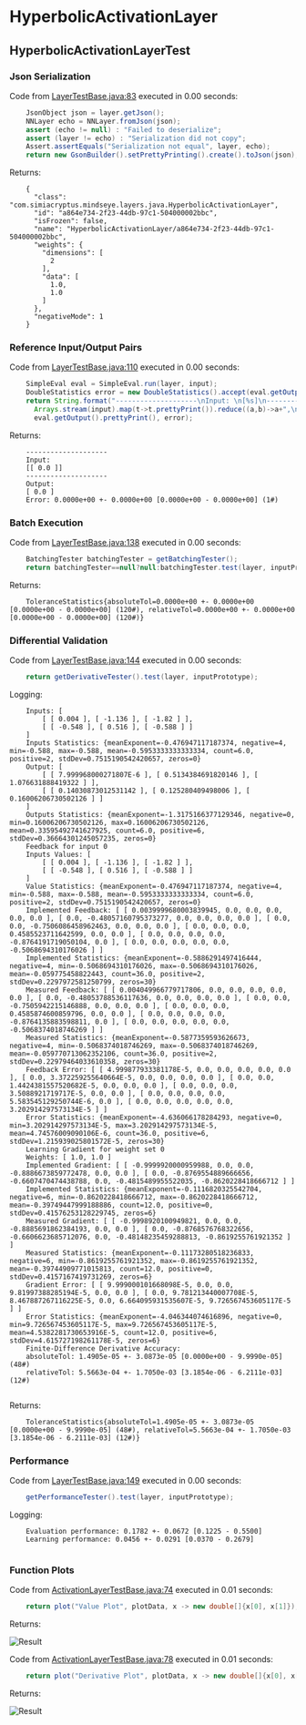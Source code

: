 # HyperbolicActivationLayer
## HyperbolicActivationLayerTest
### Json Serialization
Code from [LayerTestBase.java:83](../../../../../../../src/test/java/com/simiacryptus/mindseye/layers/LayerTestBase.java#L83) executed in 0.00 seconds: 
```java
    JsonObject json = layer.getJson();
    NNLayer echo = NNLayer.fromJson(json);
    assert (echo != null) : "Failed to deserialize";
    assert (layer != echo) : "Serialization did not copy";
    Assert.assertEquals("Serialization not equal", layer, echo);
    return new GsonBuilder().setPrettyPrinting().create().toJson(json);
```

Returns: 

```
    {
      "class": "com.simiacryptus.mindseye.layers.java.HyperbolicActivationLayer",
      "id": "a864e734-2f23-44db-97c1-504000002bbc",
      "isFrozen": false,
      "name": "HyperbolicActivationLayer/a864e734-2f23-44db-97c1-504000002bbc",
      "weights": {
        "dimensions": [
          2
        ],
        "data": [
          1.0,
          1.0
        ]
      },
      "negativeMode": 1
    }
```



### Reference Input/Output Pairs
Code from [LayerTestBase.java:110](../../../../../../../src/test/java/com/simiacryptus/mindseye/layers/LayerTestBase.java#L110) executed in 0.00 seconds: 
```java
    SimpleEval eval = SimpleEval.run(layer, input);
    DoubleStatistics error = new DoubleStatistics().accept(eval.getOutput().add(output.scale(-1)).getData());
    return String.format("--------------------\nInput: \n[%s]\n--------------------\nOutput: \n%s\nError: %s",
      Arrays.stream(input).map(t->t.prettyPrint()).reduce((a,b)->a+",\n"+b).get(),
      eval.getOutput().prettyPrint(), error);
```

Returns: 

```
    --------------------
    Input: 
    [[ 0.0 ]]
    --------------------
    Output: 
    [ 0.0 ]
    Error: 0.0000e+00 +- 0.0000e+00 [0.0000e+00 - 0.0000e+00] (1#)
```



### Batch Execution
Code from [LayerTestBase.java:138](../../../../../../../src/test/java/com/simiacryptus/mindseye/layers/LayerTestBase.java#L138) executed in 0.00 seconds: 
```java
    BatchingTester batchingTester = getBatchingTester();
    return batchingTester==null?null:batchingTester.test(layer, inputPrototype);
```

Returns: 

```
    ToleranceStatistics{absoluteTol=0.0000e+00 +- 0.0000e+00 [0.0000e+00 - 0.0000e+00] (120#), relativeTol=0.0000e+00 +- 0.0000e+00 [0.0000e+00 - 0.0000e+00] (120#)}
```



### Differential Validation
Code from [LayerTestBase.java:144](../../../../../../../src/test/java/com/simiacryptus/mindseye/layers/LayerTestBase.java#L144) executed in 0.00 seconds: 
```java
    return getDerivativeTester().test(layer, inputPrototype);
```
Logging: 
```
    Inputs: [
    	[ [ 0.004 ], [ -1.136 ], [ -1.82 ] ],
    	[ [ -0.548 ], [ 0.516 ], [ -0.588 ] ]
    ]
    Inputs Statistics: {meanExponent=-0.476947117187374, negative=4, min=-0.588, max=-0.588, mean=-0.5953333333333334, count=6.0, positive=2, stdDev=0.7515190542420657, zeros=0}
    Output: [
    	[ [ 7.999968000271807E-6 ], [ 0.5134384691820146 ], [ 1.076631888419322 ] ],
    	[ [ 0.14030873012531142 ], [ 0.125280409498006 ], [ 0.16006206730502126 ] ]
    ]
    Outputs Statistics: {meanExponent=-1.3175166377129346, negative=0, min=0.16006206730502126, max=0.16006206730502126, mean=0.33595492741627925, count=6.0, positive=6, stdDev=0.36664301245057235, zeros=0}
    Feedback for input 0
    Inputs Values: [
    	[ [ 0.004 ], [ -1.136 ], [ -1.82 ] ],
    	[ [ -0.548 ], [ 0.516 ], [ -0.588 ] ]
    ]
    Value Statistics: {meanExponent=-0.476947117187374, negative=4, min=-0.588, max=-0.588, mean=-0.5953333333333334, count=6.0, positive=2, stdDev=0.7515190542420657, zeros=0}
    Implemented Feedback: [ [ 0.0039999680003839945, 0.0, 0.0, 0.0, 0.0, 0.0 ], [ 0.0, -0.48057160795373277, 0.0, 0.0, 0.0, 0.0 ], [ 0.0, 0.0, -0.7506086458962463, 0.0, 0.0, 0.0 ], [ 0.0, 0.0, 0.0, 0.4585523711642599, 0.0, 0.0 ], [ 0.0, 0.0, 0.0, 0.0, -0.8764191719050104, 0.0 ], [ 0.0, 0.0, 0.0, 0.0, 0.0, -0.5068694310176026 ] ]
    Implemented Statistics: {meanExponent=-0.5886291497416444, negative=4, min=-0.5068694310176026, max=-0.5068694310176026, mean=-0.059775458822443, count=36.0, positive=2, stdDev=0.2297972581250799, zeros=30}
    Measured Feedback: [ [ 0.004049966779717806, 0.0, 0.0, 0.0, 0.0, 0.0 ], [ 0.0, -0.48053788536117636, 0.0, 0.0, 0.0, 0.0 ], [ 0.0, 0.0, -0.7505942215146888, 0.0, 0.0, 0.0 ], [ 0.0, 0.0, 0.0, 0.4585874600859796, 0.0, 0.0 ], [ 0.0, 0.0, 0.0, 0.0, -0.8764135883598811, 0.0 ], [ 0.0, 0.0, 0.0, 0.0, 0.0, -0.5068374018746269 ] ]
    Measured Statistics: {meanExponent=-0.5877359593626673, negative=4, min=-0.5068374018746269, max=-0.5068374018746269, mean=-0.059770713062352106, count=36.0, positive=2, stdDev=0.22979464033610358, zeros=30}
    Feedback Error: [ [ 4.999877933381178E-5, 0.0, 0.0, 0.0, 0.0, 0.0 ], [ 0.0, 3.372259255640664E-5, 0.0, 0.0, 0.0, 0.0 ], [ 0.0, 0.0, 1.4424381557520682E-5, 0.0, 0.0, 0.0 ], [ 0.0, 0.0, 0.0, 3.5088921719717E-5, 0.0, 0.0 ], [ 0.0, 0.0, 0.0, 0.0, 5.583545129250744E-6, 0.0 ], [ 0.0, 0.0, 0.0, 0.0, 0.0, 3.202914297573134E-5 ] ]
    Error Statistics: {meanExponent=-4.636066178284293, negative=0, min=3.202914297573134E-5, max=3.202914297573134E-5, mean=4.74576009090106E-6, count=36.0, positive=6, stdDev=1.215939025801572E-5, zeros=30}
    Learning Gradient for weight set 0
    Weights: [ 1.0, 1.0 ]
    Implemented Gradient: [ [ -0.9999920000959988, 0.0, 0.0, -0.8886673859772478, 0.0, 0.0 ], [ 0.0, -0.8769554889666656, -0.6607470474438788, 0.0, -0.4815489955522035, -0.8620228418666712 ] ]
    Implemented Statistics: {meanExponent=-0.1116820325542704, negative=6, min=-0.8620228418666712, max=-0.8620228418666712, mean=-0.39749447999188886, count=12.0, positive=0, stdDev=0.41576253128229745, zeros=6}
    Measured Gradient: [ [ -0.9998920100949821, 0.0, 0.0, -0.8885691862384193, 0.0, 0.0 ], [ 0.0, -0.8768576768322656, -0.6606623685712076, 0.0, -0.48148235459288813, -0.8619255761921352 ] ]
    Measured Statistics: {meanExponent=-0.11173280518236833, negative=6, min=-0.8619255761921352, max=-0.8619255761921352, mean=-0.39744909771015813, count=12.0, positive=0, stdDev=0.4157167419731269, zeros=6}
    Gradient Error: [ [ 9.999000101668098E-5, 0.0, 0.0, 9.81997388285194E-5, 0.0, 0.0 ], [ 0.0, 9.781213440007708E-5, 8.467887267116225E-5, 0.0, 6.664095931535607E-5, 9.726567453605117E-5 ] ]
    Error Statistics: {meanExponent=-4.046344074616896, negative=0, min=9.726567453605117E-5, max=9.726567453605117E-5, mean=4.5382281730653916E-5, count=12.0, positive=6, stdDev=4.615727198261178E-5, zeros=6}
    Finite-Difference Derivative Accuracy:
    absoluteTol: 1.4905e-05 +- 3.0873e-05 [0.0000e+00 - 9.9990e-05] (48#)
    relativeTol: 5.5663e-04 +- 1.7050e-03 [3.1854e-06 - 6.2111e-03] (12#)
    
```

Returns: 

```
    ToleranceStatistics{absoluteTol=1.4905e-05 +- 3.0873e-05 [0.0000e+00 - 9.9990e-05] (48#), relativeTol=5.5663e-04 +- 1.7050e-03 [3.1854e-06 - 6.2111e-03] (12#)}
```



### Performance
Code from [LayerTestBase.java:149](../../../../../../../src/test/java/com/simiacryptus/mindseye/layers/LayerTestBase.java#L149) executed in 0.00 seconds: 
```java
    getPerformanceTester().test(layer, inputPrototype);
```
Logging: 
```
    Evaluation performance: 0.1782 +- 0.0672 [0.1225 - 0.5500]
    Learning performance: 0.0456 +- 0.0291 [0.0370 - 0.2679]
    
```

### Function Plots
Code from [ActivationLayerTestBase.java:74](../../../../../../../src/test/java/com/simiacryptus/mindseye/layers/java/ActivationLayerTestBase.java#L74) executed in 0.01 seconds: 
```java
    return plot("Value Plot", plotData, x -> new double[]{x[0], x[1]});
```

Returns: 

![Result](etc/test.1.png)



Code from [ActivationLayerTestBase.java:78](../../../../../../../src/test/java/com/simiacryptus/mindseye/layers/java/ActivationLayerTestBase.java#L78) executed in 0.01 seconds: 
```java
    return plot("Derivative Plot", plotData, x -> new double[]{x[0], x[2]});
```

Returns: 

![Result](etc/test.2.png)



